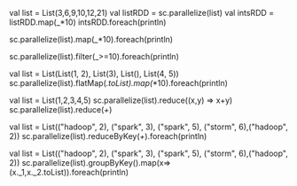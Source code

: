 val list = List(3,6,9,10,12,21)
val listRDD = sc.parallelize(list)
val intsRDD = listRDD.map(_*10)
intsRDD.foreach(println)

sc.parallelize(list).map(_*10).foreach(println)


sc.parallelize(list).filter(_>=10).foreach(println)

val list = List(List(1, 2), List(3), List(), List(4, 5))
sc.parallelize(list).flatMap(_.toList).map(_*10).foreach(println)


val list = List(1,2,3,4,5)
sc.parallelize(list).reduce((x,y) => x+y)
sc.parallelize(list).reduce(_+_)


val list = List(("hadoop", 2), ("spark", 3), ("spark", 5), ("storm", 6),("hadoop", 2))
sc.parallelize(list).reduceByKey(_+_).foreach(println)



 val list = List(("hadoop", 2), ("spark", 3), ("spark", 5), ("storm", 6),("hadoop", 2))
sc.parallelize(list).groupByKey().map(x=>(x._1,x._2.toList)).foreach(println)


